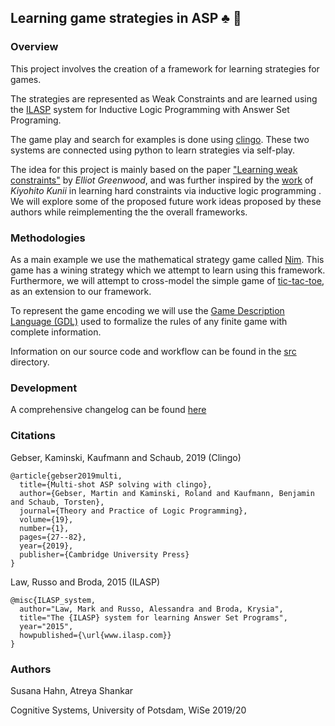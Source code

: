 ## Learning game strategies in ASP :clubs: :game_die:

### Overview

This project involves the creation of a framework for learning strategies for games.

The strategies are represented as Weak Constraints and are learned using the [ILASP](http://www.ilasp.com) system for Inductive Logic Programming with Answer Set Programing.

The game play and search for examples is done using [clingo](https://potassco.org/clingo/). These two systems are connected using python to learn strategies via self-play.

The idea for this project is mainly based on the paper ["Learning weak constraints"](https://www.imperial.ac.uk/media/imperial-college/faculty-of-engineering/computing/public/1718-ug-projects/Elliot-Greenwood-Learning-Player-Strategies-using-Weak-Constraints.pdf) by *Elliot Greenwood*, and was further inspired by the [work](https://github.com/921kiyo/symbolic-rl) of *Kiyohito Kunii* in learning hard constraints via inductive logic programming . We will explore some of the proposed future work ideas proposed by these authors while reimplementing the the overall frameworks. 

### Methodologies

As a main example we use the mathematical strategy game called [Nim](https://en.wikipedia.org/wiki/Nim). This game has a wining strategy which we attempt to learn using this framework. Furthermore, we will attempt to cross-model the simple game of [tic-tac-toe](https://en.wikipedia.org/wiki/Tic-tac-toe), as an extension to our framework.

To represent the game encoding we will use the [Game Description Language (GDL)](https://en.wikipedia.org/wiki/Game_Description_Language) used to formalize the rules of any finite game with complete information.

Information on our source code and workflow can be found in the [src](/src) directory.

### Development

A comprehensive changelog can be found [here](/docs/changelog.md)

### Citations

Gebser, Kaminski, Kaufmann and Schaub, 2019 (Clingo)

```
@article{gebser2019multi,
  title={Multi-shot ASP solving with clingo},
  author={Gebser, Martin and Kaminski, Roland and Kaufmann, Benjamin and Schaub, Torsten},
  journal={Theory and Practice of Logic Programming},
  volume={19},
  number={1},
  pages={27--82},
  year={2019},
  publisher={Cambridge University Press}
}
```

Law, Russo and Broda, 2015 (ILASP)

```
@misc{ILASP_system,
  author="Law, Mark and Russo, Alessandra and Broda, Krysia",
  title="The {ILASP} system for learning Answer Set Programs",
  year="2015",
  howpublished={\url{www.ilasp.com}}
}
```

### Authors

Susana Hahn, Atreya Shankar

Cognitive Systems, University of Potsdam, WiSe 2019/20
